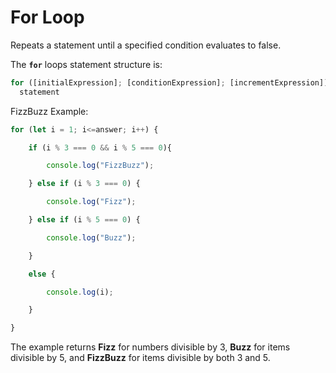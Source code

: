 # For Loop
Repeats a statement until a specified condition evaluates to false.  

The **`for`** loops statement structure is:
```javascript 
for ([initialExpression]; [conditionExpression]; [incrementExpression])
  statement
```


FizzBuzz Example:
```javascript
for (let i = 1; i<=answer; i++) {

	if (i % 3 === 0 && i % 5 === 0){

		console.log("FizzBuzz");

	} else if (i % 3 === 0) {

		console.log("Fizz");

	} else if (i % 5 === 0) {

		console.log("Buzz");

	}

	else {

		console.log(i);

	}

}
```

The example returns **Fizz** for numbers divisible by 3, **Buzz** for items divisible by 5, and **FizzBuzz** for items divisible by both 3 and 5.